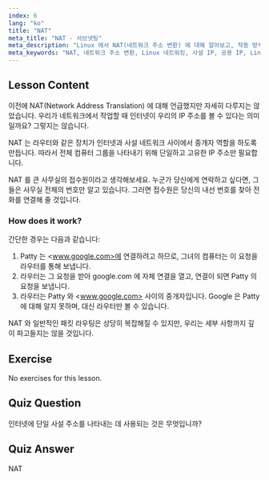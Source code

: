 ```yaml
---
index: 6
lang: "ko"
title: "NAT"
meta_title: "NAT - 서브넷팅"
meta_description: "Linux 에서 NAT(네트워크 주소 변환) 에 대해 알아보고, 작동 방식과 네트워크 보안에서의 역할을 이해합니다. 사설 IP 와 공용 IP 를 이해합니다. Linux 네트워킹 가이드."
meta_keywords: "NAT, 네트워크 주소 변환, Linux 네트워킹, 사설 IP, 공용 IP, Linux 튜토리얼, 초보자 가이드"
---
```


## Lesson Content

이전에 NAT(Network Address Translation) 에 대해 언급했지만 자세히 다루지는 않았습니다. 우리가 네트워크에서 작업할 때 인터넷이 우리의 IP 주소를 볼 수 있다는 의미일까요? 그렇지는 않습니다.

NAT 는 라우터와 같은 장치가 인터넷과 사설 네트워크 사이에서 중개자 역할을 하도록 만듭니다. 따라서 전체 컴퓨터 그룹을 나타내기 위해 단일하고 고유한 IP 주소만 필요합니다.

NAT 를 큰 사무실의 접수원이라고 생각해보세요. 누군가 당신에게 연락하고 싶다면, 그들은 사무실 전체의 번호만 알고 있습니다. 그러면 접수원은 당신의 내선 번호를 찾아 전화를 연결해 줄 것입니다.

### How does it work?

간단한 경우는 다음과 같습니다:

1. Patty 는 <www.google.com>에 연결하려고 하므로, 그녀의 컴퓨터는 이 요청을 라우터를 통해 보냅니다.
2. 라우터는 그 요청을 받아 google.com 에 자체 연결을 열고, 연결이 되면 Patty 의 요청을 보냅니다.
3. 라우터는 Patty 와 <www.google.com> 사이의 중개자입니다. Google 은 Patty 에 대해 알지 못하며, 대신 라우터만 볼 수 있습니다.

NAT 와 일반적인 패킷 라우팅은 상당히 복잡해질 수 있지만, 우리는 세부 사항까지 깊이 파고들지는 않을 것입니다.

## Exercise

No exercises for this lesson.

## Quiz Question

인터넷에 단일 사설 주소를 나타내는 데 사용되는 것은 무엇입니까?

## Quiz Answer

NAT
